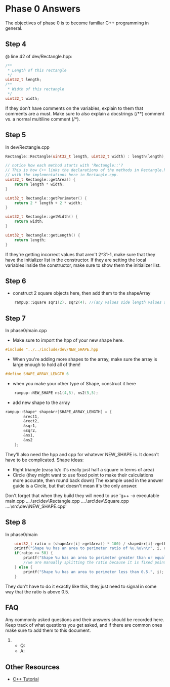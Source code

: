 # Phase 0 Answers
The objectives of phase 0 is to become familiar C++ programming in general.

## Step 4
@ line 42 of dev/Rectangle.hpp: 
```cpp
/**
 * Length of this rectangle
 */
uint32_t length;
/**
 * Width of this rectangle
 */
uint32_t width;
```
If they don't have comments on the variables, explain to them that comments are a must.
Make sure to also explain a docstrings (/**) comment vs. a normal multiline comment (/*).

## Step 5
In dev/Rectangle.cpp
```cpp
Rectangle::Rectangle(uint32_t length, uint32_t width) : length(length), width(width) {}

// notice how each method starts with 'Rectangle::'?
// This is how C++ links the declarations of the methods in Rectangle.hpp
// with the implementations here in Rectangle.cpp.
uint32_t Rectangle::getArea() {
    return length * width;
}

uint32_t Rectangle::getPerimeter() {
    return 2 * length + 2 * width;
}

uint32_t Rectangle::getWidth() {
    return width;
}

uint32_t Rectangle::getLength() {
    return length;
}
```
If they're getting incorrect values that aren't 2^31-1, make sure that they have the initializer list in the constructor.
If they are setting the local variables inside the constructor, make sure to show them the initializer list.

## Step 6
- construct 2 square objects here, then add them to the shapeArray
```cpp
    rampup::Square sqr1(2), sqr2(4); //(any values side length values are fine)
```

## Step 7
In phase0/main.cpp
- Make sure to import the hpp of your new shape here.
```cpp
#include "../../include/dev/NEW_SHAPE.hpp
```
- When you're adding more shapes to the array, make sure the array is large enough to hold all of them!
```cpp
#define SHAPE_ARRAY_LENGTH 6
```

- when you make your other type of Shape, construct it here
```cpp
    rampup::NEW_SHAPE ns1(4,5), ns2(5,5);
```
- add new shape to the array
```cpp
rampup::Shape* shapeArr[SHAPE_ARRAY_LENGTH] = {
        &rect1,
        &rect2,
        &sqr1,
        &sqr2,
        &ns1,
        &ns2
    };
```

They'll also need the hpp and cpp for whatever NEW_SHAPE is. It doesn't have to be complicated.
Shape ideas:
- Right triangle (easy b/c it's really just half a square in terms of area)
- Circle (they might want to use fixed point to make their calculations more accurate, then round back down)
The example used in the answer guide is a Circle, but that doesn't mean it's the only answer.

Don't forget that when they build they will need to use 
'g++ -o executable main.cpp ..\..\src\dev\Rectangle.cpp ..\..\src\dev\Square.cpp ..\..\src\dev\NEW_SHAPE.cpp'

## Step 8
In phase0/main
```cpp
    uint32_t ratio = (shapeArr[i]->getArea() * 100) / shapeArr[i]->getPerimeter();
    printf("Shape %u has an area to perimeter ratio of %u.%u\n\r", i, ratio/100, ratio%100);
    if(ratio >= 50) {
        printf("Shape %u has an area to perimeter greater than or equal to 0.5.", i);
        //we are manually splitting the ratio because it is fixed point.
    } else {
        printf("Shape %u has an area to perimeter less than 0.5.", i);
    }
```
They don't have to do it exactly like this, they just need to signal in some way that the ratio is above 0.5.

## FAQ
Any commonly asked questions and their answers should be recorded here. Keep track of what questions
you get asked, and if there are common ones make sure to add them to this document.

1.
   - Q: 
   - A: 

## Other Resources
- [C++ Tutorial](https://cplusplus.com/doc/tutorial/)
